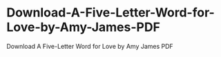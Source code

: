 # Download-A-Five-Letter-Word-for-Love-by-Amy-James-PDF
Download A Five-Letter Word for Love by Amy James PDF
